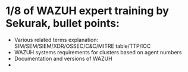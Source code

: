 # 1/8 of WAZUH expert training by Sekurak, bullet points:
- Various related terms explanation: SIM/SEM/SIEM/XDR/OSSEC/C&C/MITRE table/TTP/IOC
- WAZUH systems requirements for clusters based on agent numbers
- Documentation and versions of WAZUH
- 
